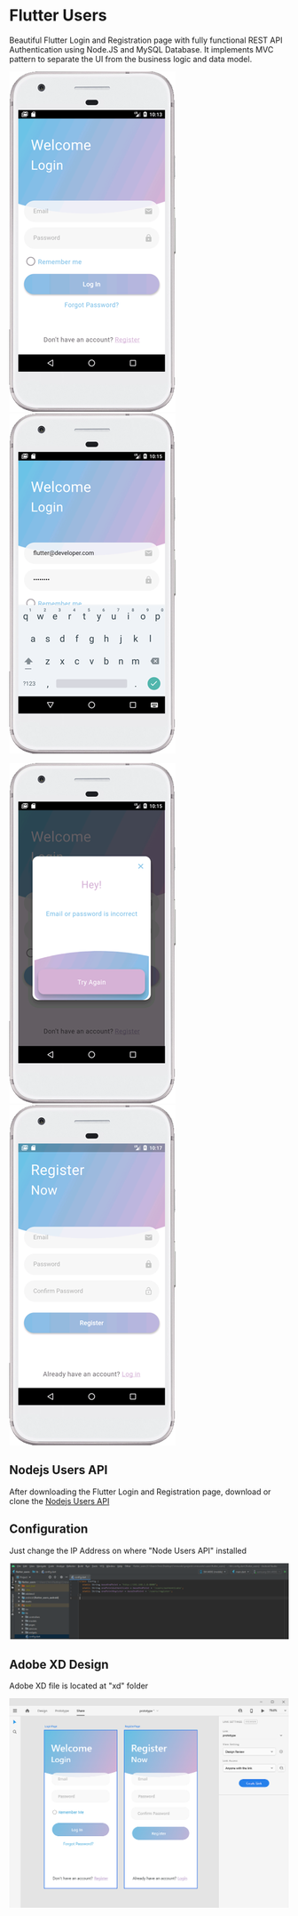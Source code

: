 # Flutter Users

Beautiful Flutter Login and Registration page with fully functional REST API Authentication using Node.JS and MySQL Database.
It implements MVC pattern to separate the UI from the business logic and data model.


![](screenshot/01.png?best=true)
![](screenshot/02.png?best=true)

![](screenshot/03.png?best=true)
![](screenshot/04.png?best=true)

## Nodejs Users API
After downloading the Flutter Login and Registration page, download or clone the [Nodejs Users API](https://github.com/cmnworks/nodejs_users_api)

## Configuration
Just change the IP Address on where "Node Users API" installed

![](screenshot/config.png?best=true)


## Adobe XD Design 

Adobe XD file is located at "xd" folder

![](screenshot/xd.png?best=true)
